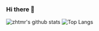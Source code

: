 ### Hi there 👋

![zhtmr's github stats](https://github-readme-stats.vercel.app/api?username=zhtmr&show_icons=true&theme=merko)
![Top Langs](https://github-readme-stats.vercel.app/api/top-langs/?username=zhtmr)
